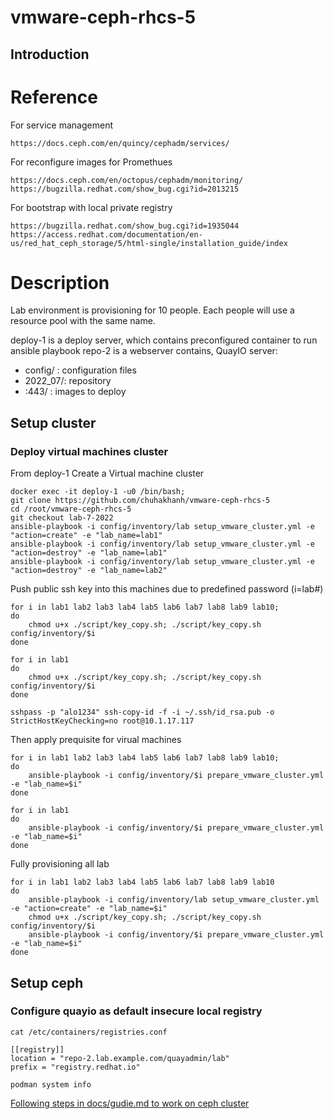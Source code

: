 # vmware-ceph-rhcs-5



## Introduction

# Reference

For service management

    https://docs.ceph.com/en/quincy/cephadm/services/

For reconfigure images for Promethues
    
    https://docs.ceph.com/en/octopus/cephadm/monitoring/
    https://bugzilla.redhat.com/show_bug.cgi?id=2013215

For bootstrap with local private registry
    
    https://bugzilla.redhat.com/show_bug.cgi?id=1935044
    https://access.redhat.com/documentation/en-us/red_hat_ceph_storage/5/html-single/installation_guide/index
# Description

Lab environment is provisioning for 10 people. Each people will use a resource pool with the same name. 

deploy-1 is a deploy server, which contains preconfigured container to run ansible playbook
repo-2 is a webserver contains, QuayIO server:
- config/ : configuration files
- 2022_07/<repo ID>: repository 
- :443/ : images to deploy

## Setup cluster
### Deploy virtual machines cluster

From deploy-1 
Create a Virtual machine cluster 

    docker exec -it deploy-1 -u0 /bin/bash;
    git clone https://github.com/chuhakhanh/vmware-ceph-rhcs-5
    cd /root/vmware-ceph-rhcs-5
    git checkout lab-7-2022
    ansible-playbook -i config/inventory/lab setup_vmware_cluster.yml -e "action=create" -e "lab_name=lab1"
    ansible-playbook -i config/inventory/lab setup_vmware_cluster.yml -e "action=destroy" -e "lab_name=lab1"
    ansible-playbook -i config/inventory/lab setup_vmware_cluster.yml -e "action=destroy" -e "lab_name=lab2"
Push public ssh key into this machines due to predefined password (i=lab#)


    for i in lab1 lab2 lab3 lab4 lab5 lab6 lab7 lab8 lab9 lab10;
    do
        chmod u+x ./script/key_copy.sh; ./script/key_copy.sh config/inventory/$i
    done

    for i in lab1
    do
        chmod u+x ./script/key_copy.sh; ./script/key_copy.sh config/inventory/$i
    done
    
    sshpass -p "alo1234" ssh-copy-id -f -i ~/.ssh/id_rsa.pub -o StrictHostKeyChecking=no root@10.1.17.117
    
Then apply prequisite for virual machines

    for i in lab1 lab2 lab3 lab4 lab5 lab6 lab7 lab8 lab9 lab10;
    do
        ansible-playbook -i config/inventory/$i prepare_vmware_cluster.yml -e "lab_name=$i"
    done

    for i in lab1
    do
        ansible-playbook -i config/inventory/$i prepare_vmware_cluster.yml -e "lab_name=$i"
    done


Fully provisioning all lab

    for i in lab1 lab2 lab3 lab4 lab5 lab6 lab7 lab8 lab9 lab10
    do
        ansible-playbook -i config/inventory/lab setup_vmware_cluster.yml -e "action=create" -e "lab_name=$i"
        chmod u+x ./script/key_copy.sh; ./script/key_copy.sh config/inventory/$i
        ansible-playbook -i config/inventory/$i prepare_vmware_cluster.yml -e "lab_name=$i"
    done
    
## Setup ceph
### Configure quayio as default insecure local registry 

    cat /etc/containers/registries.conf 

    [[registry]]
    location = "repo-2.lab.example.com/quayadmin/lab"
    prefix = "registry.redhat.io"
    
    podman system info

[Following steps in docs/gudie.md to work on ceph cluster](docs/guide.md)
